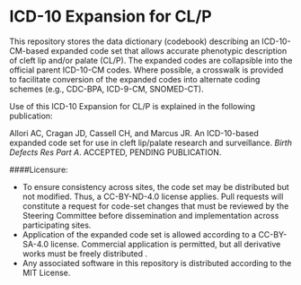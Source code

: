 # ICD-10 Expansion for CL/P

This repository stores the data dictionary (codebook) describing an ICD-10-CM-based expanded code set that allows accurate phenotypic description of cleft lip and/or palate (CL/P). The expanded codes are collapsible into the official parent ICD-10-CM codes. Where possible, a crosswalk is provided to facilitate conversion of the expanded codes into alternate coding schemes (e.g., CDC-BPA, ICD-9-CM, SNOMED-CT).

Use of this ICD-10 Expansion for CL/P is explained in the following publication:

Allori AC, Cragan JD, Cassell CH, and Marcus JR. An ICD-10-based expanded code set for use in cleft lip/palate research and surveillance.  *Birth Defects Res Part A*. ACCEPTED, PENDING PUBLICATION.


####Licensure:
  - To ensure consistency across sites, the code set may be distributed but not modified. Thus, a CC-BY-ND-4.0 license applies. Pull requests will constitute a request for code-set changes that must be reviewed by the Steering Committee before dissemination and implementation across participating sites.
  - Application of the expanded code set is allowed according to a CC-BY-SA-4.0 license. Commercial application is permitted, but all derivative works must be freely distributed .
  - Any associated software in this repository is distributed according to the MIT License.
